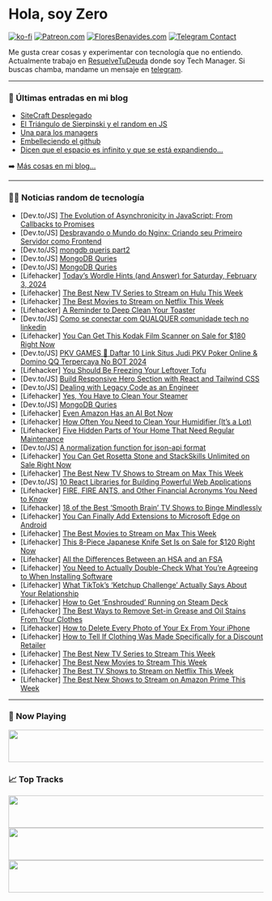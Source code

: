 # Hola, soy Zero

[![ko-fi](https://ko-fi.com/img/githubbutton_sm.svg)](https://ko-fi.com/J3J4N0LUK)
[![Patreon.com](https://img.shields.io/endpoint.svg?url=https%3A%2F%2Fshieldsio-patreon.vercel.app%2Fapi%3Fusername%3Dzerodragon%26type%3Dpatrons&style=for-the-badge)](https://patreon.com/zerodragon)
[![FloresBenavides.com](https://img.shields.io/website?down_message=oops&label=MiBlog&style=for-the-badge&up_message=online&url=https%3A%2F%2Ffloresbenavides.com)](https://floresbenavides.com)
[![Telegram Contact](https://img.shields.io/badge/escr%C3%ADbeme-ZeroDragon-%2326A5E4?style=for-the-badge&logo=telegram)](https://t.me/zerodragon)

Me gusta crear cosas y experimentar con tecnología que no entiendo.
Actualmente trabajo en [ResuelveTuDeuda](http://github.com/resuelve) donde soy Tech Manager.
Si buscas chamba, mandame un mensaje en [telegram](https://t.me/zerodragon).

---

### 📕 Últimas entradas en mi blog
<!-- BLOG-POST-LIST:START -->
- [SiteCraft Desplegado](https://floresbenavides.com/sitecraft-desplegado/)
- [El Triángulo de Sierpinski y el random en JS](https://floresbenavides.com/el-triangulo-de-sierpinski-y-el-random-en-js/)
- [Una para los managers](https://floresbenavides.com/una-para-los-managers/)
- [Embelleciendo el github](https://floresbenavides.com/embelleciendo-el-github/)
- [Dicen que el espacio es infinito y que se está expandiendo…](https://floresbenavides.com/dicen-que-el-espacio-es-infinito-y-que-se-esta-expandiendo/)
<!-- BLOG-POST-LIST:END -->

➡️ [Más cosas en mi blog...](https://floresbenavides.com)

---

### 👨‍💻 Noticias random de tecnología
<!-- TECH-POSTS:START -->
- [Dev.to/JS] [The Evolution of Asynchronicity in JavaScript: From Callbacks to Promises](https://dev.to/farhadjaman/the-evolution-of-asynchronicity-in-javascript-from-callbacks-to-promises-1fg6)
- [Dev.to/JS] [Desbravando o Mundo do Nginx: Criando seu Primeiro Servidor como Frontend](https://dev.to/hudson3384/desbravando-o-mundo-do-nginx-criando-seu-primeiro-servidor-como-frontend-5589)
- [Dev.to/JS] [mongdb queris part2](https://dev.to/avinashrepo/mongdb-queris-part2-31pj)
- [Dev.to/JS] [MongoDB Quries](https://dev.to/avinashrepo/mongodb-quries-2lea)
- [Dev.to/JS] [MongoDB Quries](https://dev.to/avinashrepo/mongodb-quries-65d)
- [Lifehacker] [Today’s Wordle Hints &lpar;and Answer&rpar; for Saturday, February 3, 2024](https://lifehacker.com/entertainment/wordle-answer-today-february-3-2024)
- [Lifehacker] [The Best New TV Series to Stream on Hulu This Week](https://lifehacker.com/entertainment/best-new-tv-shows-to-stream-on-hulu)
- [Lifehacker] [The Best Movies to Stream on Netflix This Week](https://lifehacker.com/entertainment/the-best-movies-on-netflix-this-week)
- [Lifehacker] [A Reminder to Deep Clean Your Toaster](https://lifehacker.com/how-to-clean-your-toaster-the-right-way-1847802334)
- [Dev.to/JS] [Como se conectar com QUALQUER comunidade tech no linkedin](https://dev.to/ryangst/como-se-conectar-com-qualquer-comunidade-tech-no-linkedin-1h0o)
- [Lifehacker] [You Can Get This Kodak Film Scanner on Sale for $180 Right Now](https://lifehacker.com/kodak-film-scanner-sale)
- [Dev.to/JS] [PKV GAMES 💸 Daftar 10 Link Situs Judi PKV Poker Online &amp; Domino QQ Terpercaya No BOT 2024](https://dev.to/slot303_mantap/pkv-games-daftar-10-link-situs-judi-pkv-poker-online-domino-qq-terpercaya-no-bot-2024-1h0h)
- [Lifehacker] [You Should Be Freezing Your Leftover Tofu](https://lifehacker.com/food-drink/you-should-be-freezing-your-leftover-tofu)
- [Dev.to/JS] [Build Responsive Hero Section with React and Tailwind CSS](https://dev.to/ryaddev/build-responsive-hero-section-with-react-and-tailwind-css-1444)
- [Dev.to/JS] [Dealing with Legacy Code as an Engineer](https://dev.to/adedaniel/dealing-with-legacy-code-as-an-engineer-261d)
- [Lifehacker] [Yes, You Have to Clean Your Steamer](https://lifehacker.com/home/how-to-clean-a-steamer)
- [Dev.to/JS] [MongoDB Quries](https://dev.to/avinashrepo/mongodb-quries-4a74)
- [Lifehacker] [Even Amazon Has an AI Bot Now](https://lifehacker.com/tech/amazon-ai-bot-rufus)
- [Lifehacker] [How Often You Need to Clean Your Humidifier &lpar;It’s a Lot&rpar;](https://lifehacker.com/home/how-often-to-clean-a-humidifier)
- [Lifehacker] [Five Hidden Parts of Your Home That Need Regular Maintenance](https://lifehacker.com/home/hidden-home-maintenance-tasks)
- [Dev.to/JS] [A normalization function for json-api format](https://dev.to/thb/a-normalization-function-for-json-api-format-3fmi)
- [Lifehacker] [You Can Get Rosetta Stone and StackSkills Unlimited on Sale Right Now](https://lifehacker.com/rosetta-stone-stackskills-bundle-sale)
- [Lifehacker] [The Best New TV Shows to Stream on Max This Week](https://lifehacker.com/entertainment/best-new-tv-shows-streaming-on-max-this-week)
- [Dev.to/JS] [10 React Libraries for Building Powerful Web Applications](https://dev.to/christianauloma/10-react-libraries-for-building-powerful-web-applications-36kl)
- [Lifehacker] [FIRE, FIRE ANTS, and Other Financial Acronyms You Need to Know](https://lifehacker.com/money/dirds-fire-ants-and-other-financial-acronyms-you-need-to-know)
- [Lifehacker] [18 of the Best ‘Smooth Brain’ TV Shows to Binge Mindlessly](https://lifehacker.com/entertainment/best-comfort-shows-streaming-netflix)
- [Lifehacker] [You Can Finally Add Extensions to Microsoft Edge on Android](https://lifehacker.com/tech/how-to-add-extensions-to-microsoft-edge-on-android)
- [Lifehacker] [The Best Movies to Stream on Max This Week](https://lifehacker.com/entertainment/best-movies-on-max-this-week)
- [Lifehacker] [This 8-Piece Japanese Knife Set Is on Sale for $120 Right Now](https://lifehacker.com/japanese-knife-set-sale)
- [Lifehacker] [All the Differences Between an HSA and an FSA](https://lifehacker.com/money/difference-between-hsa-and-fsa)
- [Lifehacker] [You Need to Actually Double-Check What You’re Agreeing to When Installing Software](https://lifehacker.com/tech/double-check-what-youre-agreeing-to-when-installing-software)
- [Lifehacker] [What TikTok’s ‘Ketchup Challenge’ Actually Says About Your Relationship](https://lifehacker.com/relationships/what-the-ketchup-challenge-means-for-relationships)
- [Lifehacker] [How to Get ‘Enshrouded’ Running on Steam Deck](https://lifehacker.com/entertainment/play-enshrouded-on-steam-deck)
- [Lifehacker] [The Best Ways to Remove Set-in Grease and Oil Stains From Your Clothes](https://lifehacker.com/home/remove-set-in-grease-stains-from-clothing)
- [Lifehacker] [How to Delete Every Photo of Your Ex From Your iPhone](https://lifehacker.com/tech/delete-exs-photos-from-iphone)
- [Lifehacker] [How to Tell If Clothing Was Made Specifically for a Discount Retailer](https://lifehacker.com/money/how-to-tell-if-clothing-was-made-for-discount-retailer)
- [Lifehacker] [The Best New TV Series to Stream This Week](https://lifehacker.com/entertainment/best-new-tv-series-stream-this-week)
- [Lifehacker] [The Best New Movies to Stream This Week](https://lifehacker.com/entertainment/best-new-movies-stream-this-week)
- [Lifehacker] [The Best TV Shows to Stream on Netflix This Week](https://lifehacker.com/entertainment/best-new-series-coming-to-netflix-this-week)
- [Lifehacker] [The Best New Shows to Stream on Amazon Prime This Week](https://lifehacker.com/entertainment/the-best-shows-to-stream-on-amazon-this-week)<!-- TECH-POSTS:END -->

---

### 🎵 Now Playing
<a href="https://spotify-now-playing-dun.vercel.app/now-playing?open"><img src="https://spotify-now-playing-dun.vercel.app/now-playing" width="540" height="64"></a>

### 📈 Top Tracks
<a href="https://spotify-now-playing-dun.vercel.app/top-tracks?i=1&open"><img src="https://spotify-now-playing-dun.vercel.app/top-tracks?i=1" width="540" height="64"></a>
<a href="https://spotify-now-playing-dun.vercel.app/top-tracks?i=2&open"><img src="https://spotify-now-playing-dun.vercel.app/top-tracks?i=2" width="540" height="64"></a>
<a href="https://spotify-now-playing-dun.vercel.app/top-tracks?i=3&open"><img src="https://spotify-now-playing-dun.vercel.app/top-tracks?i=3" width="540" height="64"></a>
